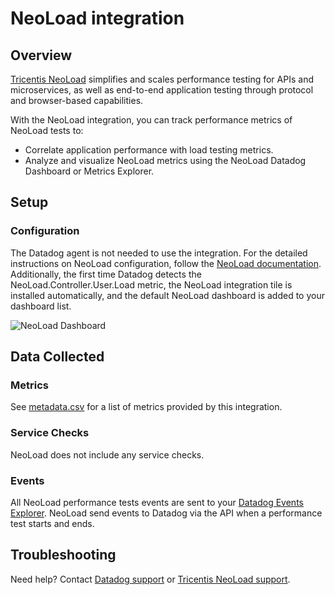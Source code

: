 # NeoLoad integration

## Overview

[Tricentis NeoLoad][1] simplifies and scales performance testing for APIs and microservices, as well as end-to-end application testing through protocol and browser-based capabilities.

With the NeoLoad integration, you can track performance metrics of NeoLoad tests to:

- Correlate application performance with load testing metrics.
- Analyze and visualize NeoLoad metrics using the NeoLoad Datadog Dashboard or Metrics Explorer.

## Setup

### Configuration

The Datadog agent is not needed to use the integration.
For the detailed instructions on NeoLoad configuration, follow the [NeoLoad documentation][2].
Additionally, the first time Datadog detects the NeoLoad.Controller.User.Load metric, the NeoLoad integration tile is installed automatically, and the default NeoLoad dashboard is added to your dashboard list.

![NeoLoad Dashboard][7]

## Data Collected

### Metrics

See [metadata.csv][3] for a list of metrics provided by this integration.

### Service Checks

NeoLoad does not include any service checks.

### Events

All NeoLoad performance tests events are sent to your [Datadog Events Explorer][4].
NeoLoad send events to Datadog via the API when a performance test starts and ends.

## Troubleshooting

Need help? Contact [Datadog support][5] or [Tricentis NeoLoad support][6].

[1]: https://www.tricentis.com/products/performance-testing-neoload
[2]: https://documentation.tricentis.com/neoload/latest/en/WebHelp/#Datadog.htm
[3]: https://github.com/DataDog/integrations-extras/blob/master/neoload/metadata.csv
[4]: https://docs.datadoghq.com/events/
[5]: https://docs.datadoghq.com/help/
[6]: https://support-hub.tricentis.com/
[7]: https://raw.githubusercontent.com/DataDog/integrations-extras/master/neoload/images/neoload-dashboard.png

